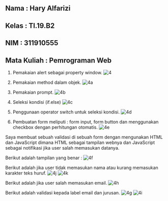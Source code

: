 ## Nama         : Hary Alfarizi
## Kelas        : TI.19.B2
## NIM          : 311910555
## Mata Kuliah  : Pemrograman Web

1. Pemakaian alert sebagai property window.
![4](https://user-images.githubusercontent.com/81556837/116056620-34791880-a6a8-11eb-923b-ad99820cb685.png)

2. Pemakaian method dalam objek.
![4a](https://user-images.githubusercontent.com/81556837/116056625-35aa4580-a6a8-11eb-82f1-1cdda6eb9d90.png)

3. Pemakaian prompt.
![4b](https://user-images.githubusercontent.com/81556837/116056629-3642dc00-a6a8-11eb-8ff9-37d29be24913.png)

4. Seleksi kondisi (if.else)
![4c](https://user-images.githubusercontent.com/81556837/116056631-3642dc00-a6a8-11eb-9b1c-2765eff726be.png)

5. Penggunaan operator switch untuk seleksi kondisi.
![4d](https://user-images.githubusercontent.com/81556837/116056634-36db7280-a6a8-11eb-8d93-99239b1789df.png)

6. Pembuatan form meliputi : form input, form button dan menggunakan checkbox dengan perhitungan otomatis.
![4e](https://user-images.githubusercontent.com/81556837/116056636-37740900-a6a8-11eb-8c80-68ee3cbe0b7a.png)

Saya membuat sebuah validasi di sebuah form dengan mengunakan HTML dan JavaScript dimana HTML sebagai tampilan webnya dan JavaScript sebagai notifikasi jika user salah memasukan datanya.

Berikut adalah tampilan yang benar :
![4f](https://user-images.githubusercontent.com/81556837/116056639-37740900-a6a8-11eb-9d51-681486a25f97.png)

Berikut adalah jika user tidak memasukan nama atau kurang memasukan karakter teks huruf.
![4j](https://user-images.githubusercontent.com/81556837/116056651-3a6ef980-a6a8-11eb-9b9e-1976747d047a.png)
![4k](https://user-images.githubusercontent.com/81556837/116056656-3a6ef980-a6a8-11eb-9483-d68add435094.png)

Berikut adalah jika user salah memasukan email.
![4h](https://user-images.githubusercontent.com/81556837/116056646-38a53600-a6a8-11eb-9c0c-d8fd953f8dd8.png)

Berikut adalah validasi kepada label email dan jurusan.
![4g](https://user-images.githubusercontent.com/81556837/116056643-380c9f80-a6a8-11eb-961e-50517e3d417c.png)
![4i](https://user-images.githubusercontent.com/81556837/116056648-393dcc80-a6a8-11eb-82cc-f9c3410a6fe6.png)